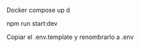 <!-- Backend en Nest -->

<!-- Levantar la bd -->
Docker compose up d

<!-- Correr el servidor -->
npm run start:dev

Copiar el .env.template y renombrarlo a .env